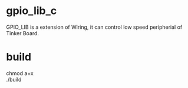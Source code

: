 # gpio_lib_c
  GPIO_LIB is a extension of Wiring, it can control low speed peripherial of Tinker Board.
# build
  chmod a+x\
  ./build
